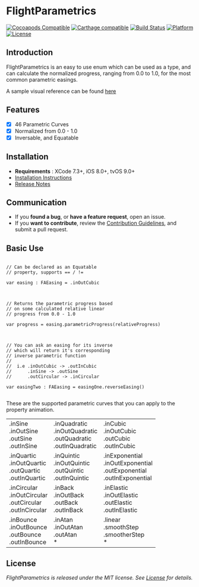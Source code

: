 # FlightParametrics
[![Cocoapods Compatible](https://img.shields.io/badge/pod-v0.9.0-blue.svg)]()
[![Carthage compatible](https://img.shields.io/badge/Carthage-compatible-4BC51D.svg?style=flat)]()
[![Build Status](https://travis-ci.org/AntonTheDev/FlightParametrics.svg?branch=master)](https://travis-ci.org/AntonTheDev/FlightParametrics)
[![Platform](https://img.shields.io/badge/platform-iOS%20|%20tvOS-lightgrey.svg)]()
[![License](https://img.shields.io/badge/license-MIT-343434.svg)](/LICENSE.md)

## Introduction

FlightParametrics is an easy to use enum which can be used as a type, and can calculate the normalized progress, ranging from 0.0 to 1.0, for the most common parametric easings.

A sample visual reference can be found [here](http://easings.net/)

## Features

- [x] 46 Parametric Curves
- [x] Normalized from 0.0 - 1.0
- [x] Inversable, and Equatable

## Installation

* **Requirements** : XCode 7.3+, iOS 8.0+, tvOS 9.0+
* [Installation Instructions](/Documentation/installation.md)
* [Release Notes](/Documentation/release_notes.md)

## Communication

- If you **found a bug**, or **have a feature request**, open an issue.
- If you **want to contribute**, review the [Contribution Guidelines](/Documentation/CONTRIBUTING.md), and submit a pull request.

## Basic Use


```

// Can be declared as an Equatable 
// property, supports == / !=

var easing : FAEasing = .inOutCubic
    
```
```

// Returns the parametric progress based 
// on some calculated relative linear
// progress from 0.0 - 1.0

var progress = easing.parametricProgress(relativeProgress)
    
```
```

// You can ask an easing for its inverse
// which will return it's corresponding
// inverse parametric function
//
//  i.e .inOutCubic -> .outInCubic
//      .inSine -> .outSine
//      .outCircular -> .inCircular

var easingTwo : FAEasing = easingOne.reverseEasing()
    
```

These are the supported parametric curves that you can apply to the property animation.


<table>
  <tbody>
    <tr>
      	<td>
       		.inSine<br>
       		.inOutSine<br>
       		.outSine<br>
       		.outInSine</td>
      	<td>
       		.inQuadratic<br>
       		.inOutQuadratic<br>
       		.outQuadratic<br>
      		.outInQuadratic</td>
   	  	<td>
   	  		.inCubic<br>
   	  		.inOutCubic<br>
   	  		.outCubic<br>
   	  		.outInCubic</td>
    </tr>
    <tr>    
      	<td>
      		.inQuartic<br>
      		.inOutQuartic<br>
      		.outQuartic<br>
      		.outInQuartic</td>
      	<td>
      		.inQuintic <br>
      		.inOutQuintic<br>
      		.outQuintic<br>
      		.outInQuintic</td>
      	<td>
    		.inExponential<br>
     		.inOutExponential<br>
    		.outExponential<br>
    		.outInExponential</td>
    </tr>
    <tr>
      	<td>
      		.inCircular <br>
      		.inOutCircular<br>
      		.outCircular<br>
      		.outInCircular</td>
    	<td>
    		.inBack <br>
    		.inOutBack<br>
    		.outBack<br>
    		.outInBack</td>
    	<td>
    		.inElastic <br>
    		.inOutElastic<br>
    		.outElastic<br>
    		.outInElastic </td>
      </tr>
    <tr>
      <td>
     		.inBounce<br>
     		.inOutBounce<br>
      		.outBounce<br>
      		.outInBounce</td>
      <td>
          	.inAtan<br>
    		.inOutAtan<br>
            .outAtan<br>*</td>
      <td>
      		.linear<br>
      		.smoothStep<br>
      		.smootherStep<br>*</td>
    </tr>
  </tbody>
</table>


## License

*FlightParametrics is released under the MIT license. See [License](/LICENSE.md) for details.*
